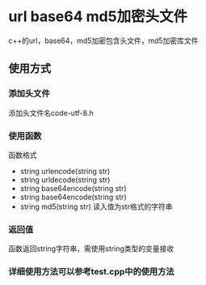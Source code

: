# url base64 md5加密头文件
c++的url，base64，md5加密包含头文件，md5加密库文件
## 使用方式
### 添加头文件
添加头文件名code-utf-8.h
### 使用函数
函数格式
* string urlencode(string str)
* string urldecode(string str)
* string base64encode(string str)
* string base64encode(string str)
* string md5(string str)
读入值为str格式的字符串 
### 返回值
函数返回string字符串，需使用string类型的变量接收
### 详细使用方法可以参考test.cpp中的使用方法

